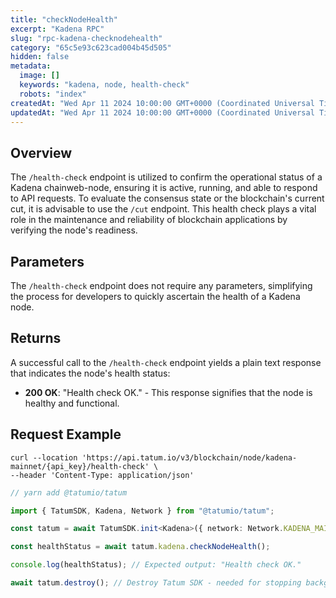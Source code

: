 ```yaml
---
title: "checkNodeHealth"
excerpt: "Kadena RPC"
slug: "rpc-kadena-checknodehealth"
category: "65c5e93c623cad004b45d505"
hidden: false
metadata:
  image: []
  keywords: "kadena, node, health-check"
  robots: "index"
createdAt: "Wed Apr 11 2024 10:00:00 GMT+0000 (Coordinated Universal Time)"
updatedAt: "Wed Apr 11 2024 10:00:00 GMT+0000 (Coordinated Universal Time)"
---
```


## Overview

The `/health-check` endpoint is utilized to confirm the operational status of a Kadena chainweb-node, ensuring it is active, running, and able to respond to API requests. To evaluate the consensus state or the blockchain's current cut, it is advisable to use the `/cut` endpoint. This health check plays a vital role in the maintenance and reliability of blockchain applications by verifying the node's readiness.

## Parameters

The `/health-check` endpoint does not require any parameters, simplifying the process for developers to quickly ascertain the health of a Kadena node.

## Returns

A successful call to the `/health-check` endpoint yields a plain text response that indicates the node's health status:

- **200 OK**: "Health check OK." - This response signifies that the node is healthy and functional.

## Request Example

```curl
curl --location 'https://api.tatum.io/v3/blockchain/node/kadena-mainnet/{api_key}/health-check' \
--header 'Content-Type: application/json'
```
```typescript
// yarn add @tatumio/tatum

import { TatumSDK, Kadena, Network } from "@tatumio/tatum";

const tatum = await TatumSDK.init<Kadena>({ network: Network.KADENA_MAINNET });

const healthStatus = await tatum.kadena.checkNodeHealth();

console.log(healthStatus); // Expected output: "Health check OK."

await tatum.destroy(); // Destroy Tatum SDK - needed for stopping background jobs
```
